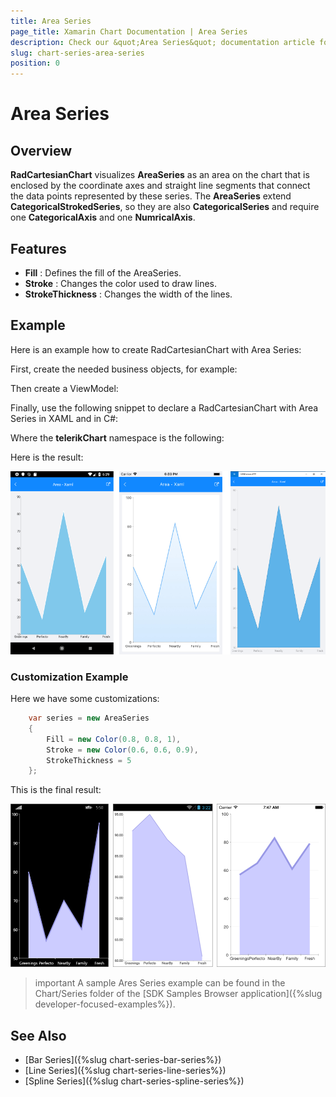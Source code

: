```yaml
---
title: Area Series
page_title: Xamarin Chart Documentation | Area Series
description: Check our &quot;Area Series&quot; documentation article for Telerik Chart for Xamarin control.
slug: chart-series-area-series
position: 0
---
```


# Area Series

## Overview

**RadCartesianChart** visualizes **AreaSeries** as an area on the chart that is enclosed by the coordinate axes and straight line segments that connect the data points represented by these series. The **AreaSeries** extend **CategoricalStrokedSeries**, so they are also **CategoricalSeries** and require one **CategoricalAxis** and one **NumricalAxis**.

## Features

- **Fill** : Defines the fill of the AreaSeries.
- **Stroke** : Changes the color used to draw lines.
- **StrokeThickness** : Changes the width of the lines.

## Example

Here is an example how to create RadCartesianChart with Area Series:

First, create the needed business objects, for example:

<snippet id='categorical-data-model'/>

Then create a ViewModel:

<snippet id='chart-series-categorical-view-model'/>

Finally, use the following snippet to declare a RadCartesianChart with Area Series in XAML and in C#:

<snippet id='chart-series-area-xaml'/>
<snippet id='chart-series-area-csharp'/>

Where the **telerikChart** namespace is the following:

<snippet id='xmlns-telerikchart'/>
<snippet id='ns-telerikchart'/>

Here is the result:

![Basic AreaSeries](images/cartesian-area-series-basic-example.png)

### Customization Example

Here we have some customizations:
```C#
	var series = new AreaSeries 
	{ 
		Fill = new Color(0.8, 0.8, 1),
		Stroke = new Color(0.6, 0.6, 0.9), 
		StrokeThickness = 5
	};
```

This is the final result:

![Customized AreaSeries](images/cartesian-area-series-customization-example.png)

>important A sample Ares Series example can be found in the Chart/Series folder of the [SDK Samples Browser application]({%slug developer-focused-examples%}).

## See Also

- [Bar Series]({%slug chart-series-bar-series%})
- [Line Series]({%slug chart-series-line-series%})
- [Spline Series]({%slug chart-series-spline-series%})